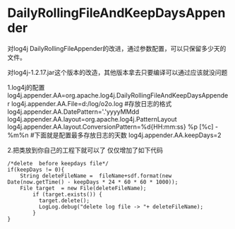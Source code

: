 # DailyRollingFileAndKeepDaysAppender
对log4j DailyRollingFileAppender的改进，通过参数配置，可以只保留多少天的文件。

对log4j-1.2.17.jar这个版本的改造，其他版本拿去只要编译可以通过应该就没问题

1.log4j的配置
log4j.appender.AA=org.apache.log4j.DailyRollingFileAndKeepDaysAppender
log4j.appender.AA.File=d:/log/o2o.log
#存放日志的格式
log4j.appender.AA.DatePattern='.'yyyyMMdd
log4j.appender.AA.layout=org.apache.log4j.PatternLayout
log4j.appender.AA.layout.ConversionPattern=%d{HH:mm:ss} %p [%c] - %m%n
#下面就是配置最多存放日志的天数
log4j.appender.AA.keepDays=2

2.把类放到你自己的工程下就可以了
仅仅增加了如下代码


	/*delete  before keepdays file*/
	if(keepDays != 0){
		String deleteFileName =  fileName+sdf.format(new Date(now.getTime() - keepDays * 24 * 60 * 60 * 1000));
		File target  = new File(deleteFileName);
		    if (target.exists()) {
		      target.delete();
		      LogLog.debug("delete log file -> "+ deleteFileName);
		    }
	}
